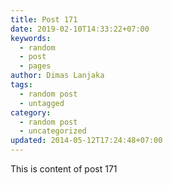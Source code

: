 ```yaml
---
title: Post 171
date: 2019-02-10T14:33:22+07:00
keywords:
  - random
  - post
  - pages
author: Dimas Lanjaka
tags:
  - random post
  - untagged
category:
  - random post
  - uncategorized
updated: 2014-05-12T17:24:48+07:00
---
```

This is content of post 171